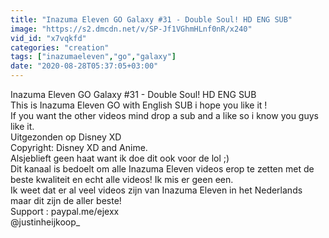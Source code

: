 ```yaml
---
title: "Inazuma Eleven GO Galaxy #31 - Double Soul! HD ENG SUB"
image: "https://s2.dmcdn.net/v/SP-Jf1VGhmHLnf0nR/x240"
vid_id: "x7vqkfd"
categories: "creation"
tags: ["inazumaeleven","go","galaxy"]
date: "2020-08-28T05:37:05+03:00"
---
```

Inazuma Eleven GO Galaxy #31 - Double Soul! HD ENG SUB  <br>This is Inazuma Eleven GO with English SUB i hope you like it !  <br>If you want the other videos mind drop a sub and a like so i know you guys like it.  <br>Uitgezonden op Disney XD  <br>Copyright: Disney XD and Anime.  <br>Alsjeblieft geen haat want ik doe dit ook voor de lol ;)  <br>Dit kanaal is bedoelt om alle Inazuma Eleven videos erop te zetten met de beste kwaliteit en echt alle videos! Ik mis er geen een.  <br>Ik weet dat er al veel videos zijn van Inazuma Eleven in het Nederlands maar dit zijn de aller beste!  <br>Support : paypal.me/ejexx  <br>@justinheijkoop_
